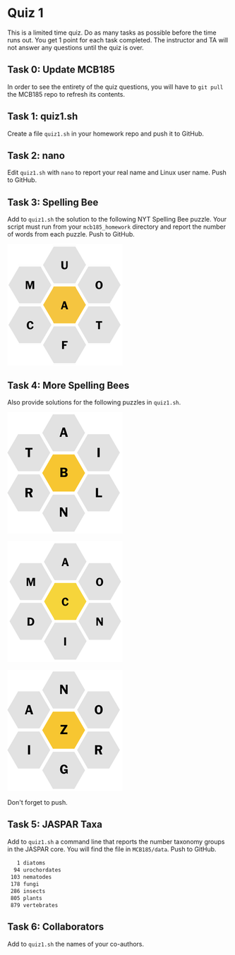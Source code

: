 Quiz 1
======

This is a limited time quiz. Do as many tasks as possible before the time runs
out. You get 1 point for each task completed. The instructor and TA will not
answer any questions until the quiz is over.

## Task 0: Update MCB185 ##

In order to see the entirety of the quiz questions, you will have to `git pull`
the MCB185 repo to refresh its contents.

## Task 1: quiz1.sh ##

Create a file `quiz1.sh` in your homework repo and push it to GitHub.

## Task 2: nano ##

Edit `quiz1.sh` with `nano` to report your real name and Linux user name. Push
to GitHub.

## Task 3: Spelling Bee ##

Add to `quiz1.sh` the solution to the following NYT Spelling Bee puzzle. Your
script must run from your `mcb185_homework` directory and report the number of
words from each puzzle. Push to GitHub.

![a+uotfcm](bee-auotfcm.png "37")

## Task 4: More Spelling Bees ##

Also provide solutions for the following puzzles in `quiz1.sh`.

![b+ailnrt](bee-bailnrt.png "57")

![c+aonidm](bee-caonidm.png "75")

![z+norgia](bee-znorgia.png "30")

Don't forget to push.

## Task 5: JASPAR Taxa ##

Add to `quiz1.sh` a command line that reports the number taxonomy groups in the
JASPAR core. You will find the file in `MCB185/data`. Push to GitHub.

```
   1 diatoms
  94 urochordates
 103 nematodes
 178 fungi
 286 insects
 805 plants
 879 vertebrates
```

## Task 6: Collaborators ##

Add to `quiz1.sh` the names of your co-authors.
